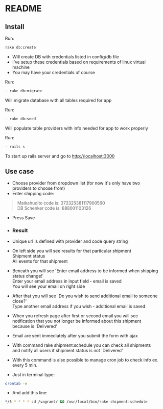 # README

## Install

Run:
~~~bash
rake db:create
~~~
- Will create DB with credentials listed in config/db file 
- I've setup these credentials based on requirements of linux virtual machine  
- You may have your credentials of course  

Run:
~~~bash
- rake db:migrate
~~~

Will migrate database with all tables required for app  

Run:

~~~bash
- rake db:seed
~~~

Will populate table providers with info needed for app to work properly  

Run:

~~~bash
- rails s
~~~

To start up rails server and go to [http://localhost:3000]()
## Use case

- Choose provider from dropdown list (for now it's only have two providers to choose from)  
- Enter shipping code:
> Matkahuolto code is: 373325381117900560  
> DB Schenker code is: 888001103126
- Press Save

- ### Result

- Unique url is defined with provider and code query string
- On left side you will see results for that particular shipment  
 Shipment status  
 All events for that shipment
- Beneath you will see 'Enter email address to be informed when shipping status change!'  
 Enter your email address in input field - email is saved  
 You will see your email on right side  
- After that you will see 'Do you wish to send additional email to someone close?'  
 Type another email address if you wish - additional email is saved  
- When you refresh page after first or second email you will see notification that you not longer be informed about this shipment because is 'Delivered'  
- Email are sent immediately after you submit the form with ajax  
- With command rake shipment:schedule you can check all shipments and notify all users if shipment status is not 'Delivered'
- With this command is also possible to manage cron job to check info ex. every 5 min.
- Just in terminal type: 
~~~bash
crontab -e
~~~
- And add this line: 
~~~bash
*/5 * * * * cd /vagrant/ && /usr/local/bin/rake shipment:schedule
~~~